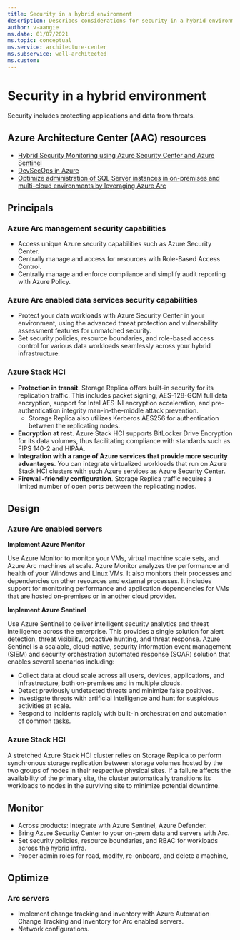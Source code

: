 ```yaml
---
title: Security in a hybrid environment
description: Describes considerations for security in a hybrid environment.
author: v-aangie
ms.date: 01/07/2021
ms.topic: conceptual
ms.service: architecture-center
ms.subservice: well-architected
ms.custom:
---
```


# Security in a hybrid environment

Security includes protecting applications and data from threats.

## Azure Architecture Center (AAC) resources

- [Hybrid Security Monitoring using Azure Security Center and Azure Sentinel](/azure/architecture/hybrid/hybrid-security-monitoring)<!--CAF Overlap-->
- [DevSecOps in Azure](/azure/architecture/solution-ideas/articles/devsecops-in-azure)
- [Optimize administration of SQL Server instances in on-premises and multi-cloud environments by leveraging Azure Arc](/azure/architecture/hybrid/azure-arc-sql-server)<!--CAF Overlap-->

## Principals

### Azure Arc management security capabilities

- Access unique Azure security capabilities such as Azure Security Center.<!--CAF Overlap-->
- Centrally manage and access for resources with Role-Based Access Control.<!--CAF Overlap-->
- Centrally manage and enforce compliance and simplify audit reporting with Azure Policy.<!--CAF Overlap-->
 
### Azure Arc enabled data services security capabilities

- Protect your data workloads with Azure Security Center in your environment, using the advanced threat protection and vulnerability assessment features for unmatched security.<!--CAF Overlap--> 
- Set security policies, resource boundaries, and role-based access control for various data workloads seamlessly across your hybrid infrastructure.<!--CAF Overlap-->

### Azure Stack HCI

- **Protection in transit**. Storage Replica offers built-in security for its replication traffic. This includes packet signing, AES-128-GCM full data encryption, support for Intel AES-NI encryption acceleration, and pre-authentication integrity man-in-the-middle attack prevention.
   - Storage Replica also utilizes Kerberos AES256 for authentication between the replicating nodes.
- **Encryption at rest**. Azure Stack HCI supports BitLocker Drive Encryption for its data volumes, thus facilitating compliance with standards such as FIPS 140-2 and HIPAA.
- **Integration with a range of Azure services that provide more security advantages**. You can integrate virtualized workloads that run on Azure Stack HCI clusters with such Azure services as Azure Security Center.
- **Firewall-friendly configuration**. Storage Replica traffic requires a limited number of open ports between the replicating nodes.

## Design

### Azure Arc enabled servers

**Implement Azure Monitor**<!--CAF Overlap-->

Use Azure Monitor to monitor your VMs, virtual machine scale sets, and Azure Arc machines at scale<!--"at scale" CAF Overlap-->. Azure Monitor analyzes the performance and health of your Windows and Linux VMs. It also monitors their processes and dependencies on other resources and external processes. It includes support for monitoring performance and application dependencies for VMs that are hosted on-premises or in another cloud provider.

**Implement Azure Sentinel**

Use Azure Sentinel to deliver intelligent security analytics and threat intelligence across the enterprise. This provides a single solution for alert detection, threat visibility, proactive hunting, and threat response. Azure Sentinel is a scalable, cloud-native, security information event management (SIEM) and security orchestration automated response (SOAR) solution that enables several scenarios including:<!--CAF Overlap-->
- Collect data at cloud scale across all users, devices, applications, and infrastructure, both on-premises and in multiple clouds.<!--CAF Overlap-->
- Detect previously undetected threats and minimize false positives.<!--CAF Overlap-->
- Investigate threats with artificial intelligence and hunt for suspicious activities at scale.<!--CAF Overlap-->
- Respond to incidents rapidly with built-in orchestration and automation of common tasks.<!--CAF Overlap-->
 
### **Azure Stack HCI**

A stretched Azure Stack HCI cluster relies on Storage Replica to perform synchronous storage replication between storage volumes hosted by the two groups of nodes in their respective physical sites. If a failure affects the availability of the primary site, the cluster automatically transitions its workloads to nodes in the surviving site to minimize potential downtime.<!--CAF Overlap-->

## Monitor

- Across products: Integrate with Azure Sentinel, Azure Defender.<!--CAF Overlap-->
- Bring Azure Security Center to your on-prem data and servers with Arc.<!--CAF Overlap-->
- Set security policies, resource boundaries, and RBAC for workloads across the hybrid infra.<!--CAF Overlap-->
- Proper admin roles for read, modify, re-onboard, and delete a machine,<!--CAF Overlap-->
 
## Optimize

### Arc servers 
- Implement change tracking and inventory with Azure Automation Change Tracking and Inventory for Arc enabled servers.<!--CAF Overlap-->
- Network configurations.<!--CAF Overlap-->
 